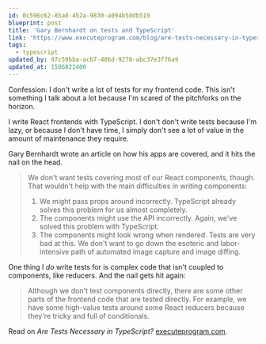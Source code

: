 ```yaml
---
id: 0c596c62-85a8-452a-9830-a094b5ddb519
blueprint: post
title: 'Gary Bernhardt on tests and TypeScript'
link: 'https://www.executeprogram.com/blog/are-tests-necessary-in-typescript'
tags:
  - typescript
updated_by: 97c59bba-acb7-406d-9278-abc37e3f76a9
updated_at: 1586822400
---
```

Confession: I don't write a lot of tests for my frontend code. This isn't something I talk about a lot because I'm scared of the pitchforks on the horizon.

I write React frontends with TypeScript. I don't don't write tests because I'm lazy, or because I don't have time, I simply don't see a lot of value in the amount of maintenance they require.

Gary Bernhardt wrote an article on how his apps are covered, and it hits the nail on the head.

> We don't want tests covering most of our React components, though. That wouldn't help with the main difficulties in writing components:
>
> 1. We might pass props around incorrectly. TypeScript already solves this problem for us almost completely.
> 2. The components might use the API incorrectly. Again, we've solved this problem with TypeScript.
> 3. The components might look wrong when rendered. Tests are very bad at this. We don't want to go down the esoteric and labor-intensive path of automated image capture and image diffing.

One thing I *do* write tests for is complex code that isn't coupled to components, like reducers. And the nail gets hit again:

> Although we don't test components directly, there are some other parts of the frontend code that are tested directly. For example, we have some high-value tests around some React reducers because they're tricky and full of conditionals.

Read on *Are Tests Necessary in TypeScript?* [executeprogram.com](https://www.executeprogram.com/blog/are-tests-necessary-in-typescript).
